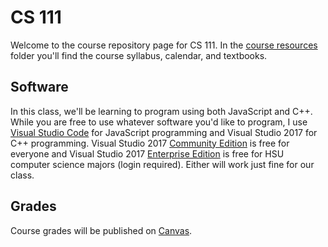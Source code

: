 # CS 111
Welcome to the course repository page for CS 111.  In the [course resources](https://github.com/acarteas/Teaching-CSFoundations1/tree/master/course%20resources) 
folder you'll find the course syllabus, calendar, and textbooks. 

## Software
In this class, we'll be learning to program using both JavaScript and C++.  While you are
free to use whatever software you'd like to program, I use [Visual Studio Code](https://code.visualstudio.com/)
for JavaScript programming and Visual Studio 2017 for C++ programming.  Visual Studio 2017
[Community Edition](https://visualstudio.microsoft.com/downloads/) is free for everyone and Visual Studio 2017
[Enterprise Edition](http://humboldt.onthehub.com/) is free for HSU computer science majors (login required).
 Either will work just fine for our class. 

 ## Grades
 Course grades will be published on [Canvas](https://canvas.humboldt.edu).